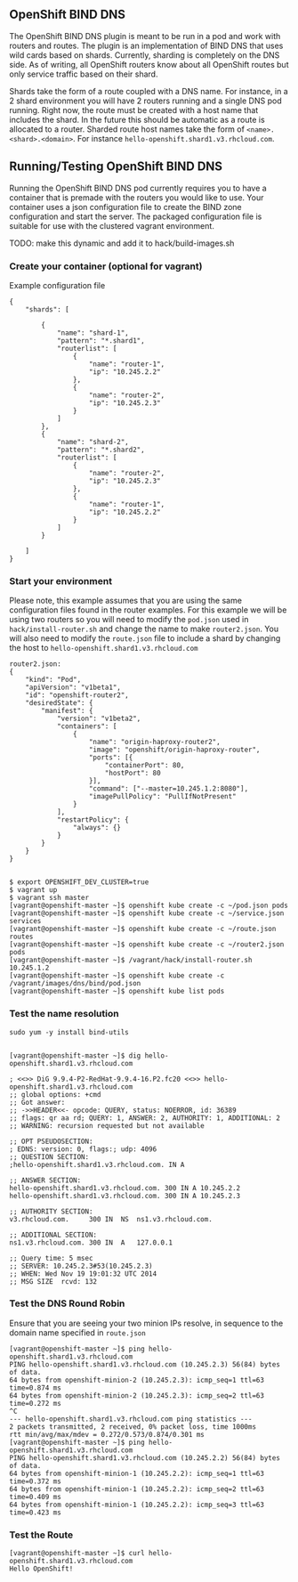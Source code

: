 OpenShift BIND DNS
-------------------
The OpenShift BIND DNS plugin is meant to be run in a pod and work with routers and routes.  The plugin is an implementation
of BIND DNS that uses wild cards based on shards.  Currently, sharding is completely on the DNS side.  As of writing,
all OpenShift routers know about all OpenShift routes but only service traffic based on their shard.


Shards take the form of a route coupled with a DNS name.  For instance, in a 2 shard environment you will have 2 routers
running and a single DNS pod running.  Right now, the route must be created with a host name that includes the shard.
In the future this should be automatic as a route is allocated to a router.  Sharded route host names take the form of
`<name>.<shard>.<domain>`.  For instance `hello-openshift.shard1.v3.rhcloud.com`.


Running/Testing OpenShift BIND DNS
-------------------
Running the OpenShift BIND DNS pod currently requires you to have a container that is premade with the routers you would
like to use.  Your container uses a json configuration file to create the BIND zone configuration and start the server.
The packaged configuration file is suitable for use with the clustered vagrant environment.

TODO: make this dynamic and add it to hack/build-images.sh

### Create your container (optional for vagrant)
Example configuration file

    {
        "shards": [
    
            {
                "name": "shard-1",
                "pattern": "*.shard1",
                "routerlist": [
                    {
                        "name": "router-1",
                        "ip": "10.245.2.2"
                    },
                    {
                        "name": "router-2",
                        "ip": "10.245.2.3"
                    }
                ]
            },
            {
                "name": "shard-2",
                "pattern": "*.shard2",
                "routerlist": [
                    {
                        "name": "router-2",
                        "ip": "10.245.2.3"
                    },
                    {
                        "name": "router-1",
                        "ip": "10.245.2.2"
                    }
                ]
            }
    
        ]
    }
    
        
    

### Start your environment
Please note, this example assumes that you are using the same configuration files found in the router examples.  For this 
example we will be using two routers so you will need to modify the `pod.json` used in `hack/install-router.sh` and change
the name to make `router2.json`.  You will also need to modify the `route.json` file to include a shard by changing the host 
to `hello-openshift.shard1.v3.rhcloud.com`
    
    router2.json:
    {
        "kind": "Pod",
        "apiVersion": "v1beta1",
        "id": "openshift-router2",
        "desiredState": {
            "manifest": {
                "version": "v1beta2",
                "containers": [
                    {
                        "name": "origin-haproxy-router2",
                        "image": "openshift/origin-haproxy-router",
                        "ports": [{
                            "containerPort": 80,
                            "hostPort": 80
                        }],
                        "command": ["--master=10.245.1.2:8080"],
                        "imagePullPolicy": "PullIfNotPresent"
                    }
                ],
                "restartPolicy": {
                    "always": {}
                }
            }
        }
    }


    $ export OPENSHIFT_DEV_CLUSTER=true
    $ vagrant up
    $ vagrant ssh master
    [vagrant@openshift-master ~]$ openshift kube create -c ~/pod.json pods
    [vagrant@openshift-master ~]$ openshift kube create -c ~/service.json services
    [vagrant@openshift-master ~]$ openshift kube create -c ~/route.json routes
    [vagrant@openshift-master ~]$ openshift kube create -c ~/router2.json pods  
    [vagrant@openshift-master ~]$ /vagrant/hack/install-router.sh 10.245.1.2
    [vagrant@openshift-master ~]$ openshift kube create -c /vagrant/images/dns/bind/pod.json
    [vagrant@openshift-master ~]$ openshift kube list pods

### Test the name resolution
    sudo yum -y install bind-utils
    
    
    [vagrant@openshift-master ~]$ dig hello-openshift.shard1.v3.rhcloud.com
    
    ; <<>> DiG 9.9.4-P2-RedHat-9.9.4-16.P2.fc20 <<>> hello-openshift.shard1.v3.rhcloud.com
    ;; global options: +cmd
    ;; Got answer:
    ;; ->>HEADER<<- opcode: QUERY, status: NOERROR, id: 36389
    ;; flags: qr aa rd; QUERY: 1, ANSWER: 2, AUTHORITY: 1, ADDITIONAL: 2
    ;; WARNING: recursion requested but not available
    
    ;; OPT PSEUDOSECTION:
    ; EDNS: version: 0, flags:; udp: 4096
    ;; QUESTION SECTION:
    ;hello-openshift.shard1.v3.rhcloud.com. IN A
    
    ;; ANSWER SECTION:
    hello-openshift.shard1.v3.rhcloud.com. 300 IN A	10.245.2.2
    hello-openshift.shard1.v3.rhcloud.com. 300 IN A	10.245.2.3
    
    ;; AUTHORITY SECTION:
    v3.rhcloud.com.		300	IN	NS	ns1.v3.rhcloud.com.
    
    ;; ADDITIONAL SECTION:
    ns1.v3.rhcloud.com.	300	IN	A	127.0.0.1
    
    ;; Query time: 5 msec
    ;; SERVER: 10.245.2.3#53(10.245.2.3)
    ;; WHEN: Wed Nov 19 19:01:32 UTC 2014
    ;; MSG SIZE  rcvd: 132

    
### Test the DNS Round Robin    
Ensure that you are seeing your two minion IPs resolve, in sequence to the domain name specified in `route.json`

    [vagrant@openshift-master ~]$ ping hello-openshift.shard1.v3.rhcloud.com
    PING hello-openshift.shard1.v3.rhcloud.com (10.245.2.3) 56(84) bytes of data.
    64 bytes from openshift-minion-2 (10.245.2.3): icmp_seq=1 ttl=63 time=0.874 ms
    64 bytes from openshift-minion-2 (10.245.2.3): icmp_seq=2 ttl=63 time=0.272 ms
    ^C
    --- hello-openshift.shard1.v3.rhcloud.com ping statistics ---
    2 packets transmitted, 2 received, 0% packet loss, time 1000ms
    rtt min/avg/max/mdev = 0.272/0.573/0.874/0.301 ms
    [vagrant@openshift-master ~]$ ping hello-openshift.shard1.v3.rhcloud.com
    PING hello-openshift.shard1.v3.rhcloud.com (10.245.2.2) 56(84) bytes of data.
    64 bytes from openshift-minion-1 (10.245.2.2): icmp_seq=1 ttl=63 time=0.372 ms
    64 bytes from openshift-minion-1 (10.245.2.2): icmp_seq=2 ttl=63 time=0.409 ms
    64 bytes from openshift-minion-1 (10.245.2.2): icmp_seq=3 ttl=63 time=0.423 ms


### Test the Route
    [vagrant@openshift-master ~]$ curl hello-openshift.shard1.v3.rhcloud.com
    Hello OpenShift!
